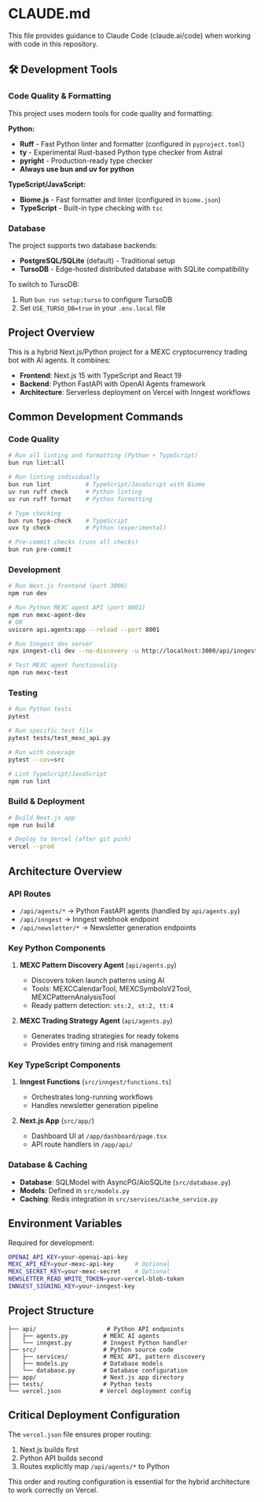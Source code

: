 # CLAUDE.md

This file provides guidance to Claude Code (claude.ai/code) when working with code in this repository.

## 🛠️ Development Tools

### Code Quality & Formatting

This project uses modern tools for code quality and formatting:

**Python:**
- **Ruff** - Fast Python linter and formatter (configured in `pyproject.toml`)
- **ty** - Experimental Rust-based Python type checker from Astral
- **pyright** - Production-ready type checker
- **Always use bun and uv for python**

**TypeScript/JavaScript:**
- **Biome.js** - Fast formatter and linter (configured in `biome.json`)
- **TypeScript** - Built-in type checking with `tsc`

### Database

The project supports two database backends:
- **PostgreSQL/SQLite** (default) - Traditional setup
- **TursoDB** - Edge-hosted distributed database with SQLite compatibility

To switch to TursoDB:
1. Run `bun run setup:turso` to configure TursoDB
2. Set `USE_TURSO_DB=true` in your `.env.local` file

## Project Overview

This is a hybrid Next.js/Python project for a MEXC cryptocurrency trading bot with AI agents. It combines:
- **Frontend**: Next.js 15 with TypeScript and React 19
- **Backend**: Python FastAPI with OpenAI Agents framework
- **Architecture**: Serverless deployment on Vercel with Inngest workflows

## Common Development Commands

### Code Quality

```bash
# Run all linting and formatting (Python + TypeScript)
bun run lint:all

# Run linting individually
bun run lint          # TypeScript/JavaScript with Biome
uv run ruff check     # Python linting
uv run ruff format    # Python formatting

# Type checking
bun run type-check    # TypeScript
uvx ty check          # Python (experimental)

# Pre-commit checks (runs all checks)
bun run pre-commit
```

### Development

```bash
# Run Next.js frontend (port 3000)
npm run dev

# Run Python MEXC agent API (port 8001)
npm run mexc-agent-dev
# OR
uvicorn api.agents:app --reload --port 8001

# Run Inngest dev server
npx inngest-cli dev --no-discovery -u http://localhost:3000/api/inngest

# Test MEXC agent functionality
npm run mexc-test
```

### Testing

```bash
# Run Python tests
pytest

# Run specific test file
pytest tests/test_mexc_api.py

# Run with coverage
pytest --cov=src

# Lint TypeScript/JavaScript
npm run lint
```

### Build & Deployment

```bash
# Build Next.js app
npm run build

# Deploy to Vercel (after git push)
vercel --prod
```

## Architecture Overview

### API Routes

- `/api/agents/*` → Python FastAPI agents (handled by `api/agents.py`)
- `/api/inngest` → Inngest webhook endpoint
- `/api/newsletter/*` → Newsletter generation endpoints

### Key Python Components

1. **MEXC Pattern Discovery Agent** (`api/agents.py`)
   - Discovers token launch patterns using AI
   - Tools: MEXCCalendarTool, MEXCSymbolsV2Tool, MEXCPatternAnalysisTool
   - Ready pattern detection: `sts:2, st:2, tt:4`

2. **MEXC Trading Strategy Agent** (`api/agents.py`)
   - Generates trading strategies for ready tokens
   - Provides entry timing and risk management

### Key TypeScript Components

1. **Inngest Functions** (`src/inngest/functions.ts`)
   - Orchestrates long-running workflows
   - Handles newsletter generation pipeline

2. **Next.js App** (`src/app/`)
   - Dashboard UI at `/app/dashboard/page.tsx`
   - API route handlers in `/app/api/`

### Database & Caching

- **Database**: SQLModel with AsyncPG/AioSQLite (`src/database.py`)
- **Models**: Defined in `src/models.py`
- **Caching**: Redis integration in `src/services/cache_service.py`

## Environment Variables

Required for development:
```bash
OPENAI_API_KEY=your-openai-api-key
MEXC_API_KEY=your-mexc-api-key      # Optional
MEXC_SECRET_KEY=your-mexc-secret    # Optional
NEWSLETTER_READ_WRITE_TOKEN=your-vercel-blob-token
INNGEST_SIGNING_KEY=your-inngest-key
```

## Project Structure

```
├── api/                    # Python API endpoints
│   ├── agents.py          # MEXC AI agents
│   └── inngest.py         # Inngest Python handler
├── src/                   # Python source code
│   ├── services/          # MEXC API, pattern discovery
│   ├── models.py          # Database models
│   └── database.py        # Database configuration
├── app/                   # Next.js app directory
├── tests/                 # Python tests
└── vercel.json           # Vercel deployment config
```

## Critical Deployment Configuration

The `vercel.json` file ensures proper routing:
1. Next.js builds first
2. Python API builds second
3. Routes explicitly map `/api/agents/*` to Python

This order and routing configuration is essential for the hybrid architecture to work correctly on Vercel.